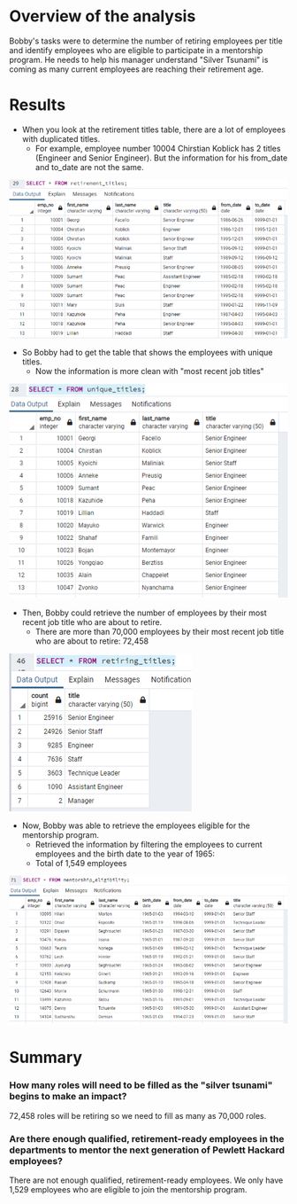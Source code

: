 # Overview of the analysis
Bobby's tasks were to determine the number of retiring employees per title and identify employees who are eligible to participate in a mentorship program.
He needs to help his manager understand "Silver Tsunami" is coming as many current employees are reaching their retirement age.

# Results 

* When you look at the retirement titles table, there are a lot of employees with duplicated titles. 
  * For example, employee number 10004 Chirstian Koblick has 2 titles (Engineer and Senior Engineer). But the information for his from_date and to_date are not the same. 

![retirement_titles](retirement_titles.png)

* So Bobby had to get the table that shows the employees with unique titles.
  * Now the information is more clean with "most recent job titles"

![unique_titles](unique_titles.png)

* Then, Bobby could retrieve the number of employees by their most recent job title who are about to retire. 
  * There are more than 70,000 employees by their most recent job title who are about to retire: 72,458 

![retiring_titles](retiring_titles.png)

* Now, Bobby was able to retrieve the employees eligible for the mentorship program.
  * Retrieved the information by filtering the employees to current employees and the birth date to the year of 1965: 
  * Total of 1,549 employees

![mentorship_eligibility](mentorship_eligibility.png)

# Summary

### How many roles will need to be filled as the "silver tsunami" begins to make an impact?
72,458 roles will be retiring so we need to fill as many as 70,000 roles. 

### Are there enough qualified, retirement-ready employees in the departments to mentor the next generation of Pewlett Hackard employees?
There are not enough qualified, retirement-ready employees. We only have 1,529 employees who are eligible to join the mentorship program.

